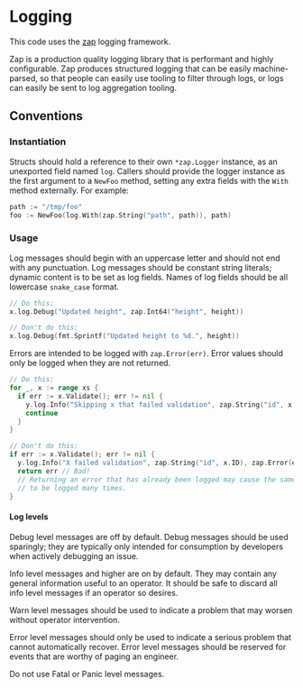 # Logging

This code uses the [zap](https://pkg.go.dev/go.uber.org/zap) logging framework.

Zap is a production quality logging library that is performant and highly configurable.
Zap produces structured logging that can be easily machine-parsed,
so that people can easily use tooling to filter through logs,
or logs can easily be sent to log aggregation tooling.

## Conventions

### Instantiation

Structs should hold a reference to their own `*zap.Logger` instance, as an unexported field named `log`.
Callers should provide the logger instance as the first argument to a `NewFoo` method, setting any extra fields with the `With` method externally.
For example:

```go
path := "/tmp/foo"
foo := NewFoo(log.With(zap.String("path", path)), path)
```

### Usage

Log messages should begin with an uppercase letter and should not end with any punctuation.
Log messages should be constant string literals; dynamic content is to be set as log fields.
Names of log fields should be all lowercase `snake_case` format.

```go
// Do this:
x.log.Debug("Updated height", zap.Int64("height", height))

// Don't do this:
x.log.Debug(fmt.Sprintf("Updated height to %d.", height))
```

Errors are intended to be logged with `zap.Error(err)`.
Error values should only be logged when they are not returned.

```go
// Do this:
for _, x := range xs {
  if err := x.Validate(); err != nil {
    y.log.Info("Skipping x that failed validation", zap.String("id", x.ID), zap.Error(err))
    continue
  }
}

// Don't do this:
if err := x.Validate(); err != nil {
  y.log.Info("X failed validation", zap.String("id", x.ID), zap.Error(err))
  return err // Bad!
  // Returning an error that has already been logged may cause the same error
  // to be logged many times.
}
```

#### Log levels

Debug level messages are off by default.
Debug messages should be used sparingly;
they are typically only intended for consumption by developers when actively debugging an issue.

Info level messages and higher are on by default.
They may contain any general information useful to an operator.
It should be safe to discard all info level messages if an operator so desires.

Warn level messages should be used to indicate a problem that may worsen without operator intervention.

Error level messages should only be used to indicate a serious problem that cannot automatically recover.
Error level messages should be reserved for events that are worthy of paging an engineer.

Do not use Fatal or Panic level messages.